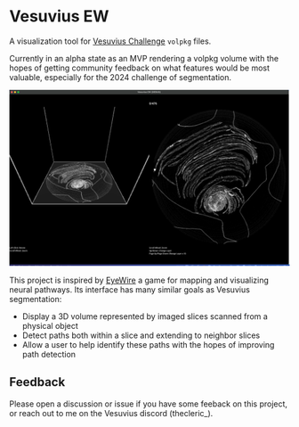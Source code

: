 # Vesuvius EW

A visualization tool for [Vesuvius Challenge](https://scrollprize.org/) `volpkg` files.

Currently in an alpha state as an MVP rendering a volpkg volume with the hopes of getting community
feedback on what features would be most valuable, especially for the 2024 challenge of segmentation.

![](img/screen_shot.png)

This project is inspired by [EyeWire](https://eyewire.org/) a game for mapping and visualizing neural pathways.
Its interface has many similar goals as Vesuvius segmentation:
* Display a 3D volume represented by imaged slices scanned from a physical object
* Detect paths both within a slice and extending to neighbor slices
* Allow a user to help identify these paths with the hopes of improving path detection

## Feedback

Please open a discussion or issue if you have some feeback on this project, or reach out to me on the Vesuvius discord (thecleric_).